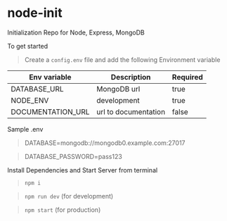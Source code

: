 # node-init
Initialization Repo for Node, Express, MongoDB

To get started
> Create a `config.env` file and add the following Environment variable

| Env variable | Description | Required |
| --- | --- |---|
| DATABASE_URL | MongoDB url | true|
| NODE_ENV | development | true |
| DOCUMENTATION_URL | url to documentation | false|

Sample .env 

>DATABASE=mongodb://mongodb0.example.com:27017

>DATABASE_PASSWORD=pass123

Install Dependencies and Start Server from terminal

> `npm i`

> `npm run dev` (for development)

> `npm start` (for production)


